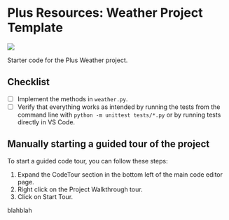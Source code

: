 # Plus Resources: Weather Project Template

<!-- See https://stackoverflow.com/questions/60193771/a-badge-in-github-template-repository-that-will-refer-to-clones-build-status-n -->
<!-- Use relative link so that this badge refers to the "cloned" repo and not this tempate repo -->
![](../../workflows/Tests/badge.svg)

Starter code for the Plus Weather project.

## Checklist

- [ ] Implement the methods in `weather.py`.
- [ ] Verify that everything works as intended by running the tests from the command line with
`python -m unittest tests/*.py` or by running tests directly in VS Code.

## Manually starting a guided tour of the project

To start a guided code tour, you can follow these steps:

1. Expand the CodeTour section in the bottom left of the main code editor page.
2. Right click on the Project Walkthrough tour.
3. Click on Start Tour.


blahblah